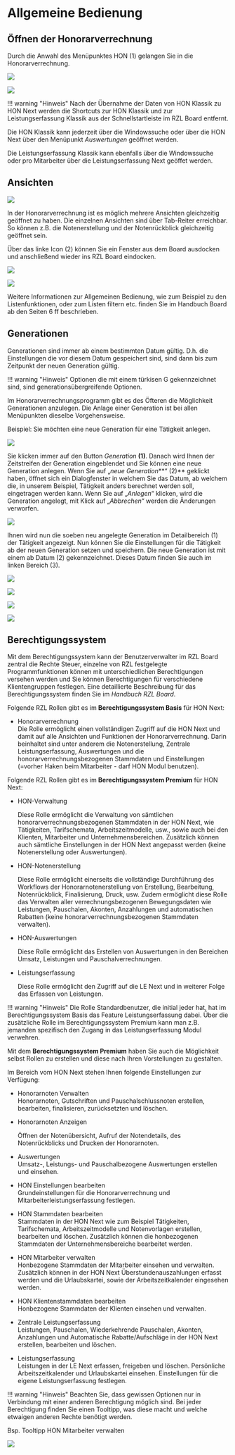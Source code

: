 # Allgemeine Bedienung

## Öffnen der Honorarverrechnung

Durch die Anwahl des Menüpunktes HON (1) gelangen Sie in die
Honorarverrechnung.

![](<img/image2.png>)

![](<img/image3.png>)



!!! warning "Hinweis"
    Nach der Übernahme der Daten von HON Klassik zu HON Next werden die
    Shortcuts zur HON Klassik und zur Leistungserfassung Klassik aus der
    Schnellstartleiste im RZL Board entfernt.

Die HON Klassik kann jederzeit über die Windowssuche oder über die HON
Next über den Menüpunkt *Auswertungen* geöffnet werden.

Die Leistungserfassung Klassik kann ebenfalls über die Windowssuche oder
pro Mitarbeiter über die Leistungserfassung Next geöffet werden.

## Ansichten

![](<img/image4.png>)

In der Honorarverrechnung ist
es möglich mehrere Ansichten gleichzeitig geöffnet zu haben. Die
einzelnen Ansichten sind über Tab-Reiter erreichbar. So können z.B. die
Notenerstellung und der Notenrückblick gleichzeitig geöffnet sein.

Über das linke Icon (2) können Sie ein Fenster aus dem Board ausdocken
und anschließend wieder ins RZL Board eindocken.



![](<img/image5.png>)

![](<img/image6.png>)

Weitere Informationen zur Allgemeinen Bedienung, wie zum Beispiel zu den
Listenfunktionen, oder zum Listen filtern etc. finden Sie im Handbuch
Board ab den Seiten 6 ff beschrieben.

## Generationen

Generationen sind immer ab einem bestimmten Datum gültig. D.h. die
Einstellungen die vor diesem Datum gespeichert sind, sind dann bis zum
Zeitpunkt der neuen Generation gültig.

!!! warning "Hinweis"
    Optionen die mit einem türkisen G gekennzeichnet sind, sind
    generationsübergreifende Optionen.

Im Honorarverrechnungsprogramm gibt es des Öfteren die Möglichkeit
Generationen anzulegen. Die Anlage einer Generation ist bei allen
Menüpunkten dieselbe Vorgehensweise.

Beispiel: Sie möchten eine neue Generation für eine Tätigkeit anlegen.



![](<img/image5.png>)

Sie klicken immer auf den Button *Generation* **(1)**. Danach wird Ihnen
der Zeitstreifen der Generation eingeblendet und Sie können eine neue
Generation anlegen. Wenn Sie auf „*neue Generation***“ (2)** geklickt
haben, öffnet sich ein Dialogfenster in welchem Sie das Datum, ab
welchem die, in unserem Beispiel, Tätigkeit anders berechnet werden
soll, eingetragen werden kann. Wenn Sie auf „*Anlegen*“ klicken, wird
die Generation angelegt, mit Klick auf „*Abbrechen*“ werden die
Änderungen verworfen.



![](<img/image8.png>)

Ihnen wird nun die soeben neu angelegte Generation im Detailbereich (1)
der Tätigkeit angezeigt. Nun können Sie die Einstellungen für die
Tätigkeit ab der neuen Generation setzen und speichern. Die neue
Generation ist mit einem ab Datum (2) gekennzeichnet. Dieses Datum
finden Sie auch im linken Bereich (3).

![](<img/image9.png>)

![](<img/image10.png>)

![](<img/image5.png>)

![](<img/image11.png>)

## Berechtigungssystem

Mit dem Berechtigungssystem kann der Benutzerverwalter im RZL Board
zentral die Rechte Steuer, einzelne von RZL festgelegte
Programmfunktionen können mit unterschiedlichen Berechtigungen versehen
werden und Sie können Berechtigungen für verschiedene Klientengruppen
festlegen. Eine detaillierte Beschreibung für das Berechtigungssystem
finden Sie im *Handbuch RZL Board*.

Folgende RZL Rollen gibt es im **Berechtigungssystem Basis** für HON
Next:

-   Honorarverrechnung  
    Die Rolle ermöglicht einen vollständigen Zugriff auf die HON Next
    und damit auf alle Ansichten und Funktionen der Honorarverrechnung.
    Darin beinhaltet sind unter anderem die Notenerstellung, Zentrale
    Leistungserfassung, Auswertungen und die
    honorarverrechnungsbezogenen Stammdaten und Einstellungen (=vorher
    Haken beim Mitarbeiter - darf HON Modul benutzen).

Folgende RZL Rollen gibt es im **Berechtigungssystem Premium** für HON
Next:

-   HON-Verwaltung

    Diese Rolle ermöglicht die Verwaltung von sämtlichen
    honorarverrechnungsbezogenen Stammdaten in der HON Next, wie
    Tätigkeiten, Tarifschemata, Arbeitszeitmodelle, usw., sowie auch bei
    den Klienten, Mitarbeiter und Unternehmensbereichen. Zusätzlich
    können auch sämtliche Einstellungen in der HON Next angepasst werden
    (keine Notenerstellung oder Auswertungen).

-   HON-Notenerstellung

    Diese Rolle ermöglicht einerseits die vollständige Durchführung des
    Workflows der Honorarnotenerstellung von Erstellung, Bearbeitung,
    Notenrückblick, Finalisierung, Druck, usw. Zudem ermöglicht diese
    Rolle das Verwalten aller verrechnungsbezogenen Bewegungsdaten wie
    Leistungen, Pauschalen, Akonten, Anzahlungen und automatischen
    Rabatten (keine honorarverrechnungsbezogenen Stammdaten verwalten).

-   HON-Auswertungen

    Diese Rolle ermöglicht das Erstellen von Auswertungen in den
    Bereichen Umsatz, Leistungen und Pauschalverrechnungen.

-   Leistungserfassung

    Diese Rolle ermöglicht den Zugriff auf die LE Next und in weiterer
    Folge das Erfassen von Leistungen.

!!! warning "Hinweis"
    Die Rolle Standardbenutzer, die initial jeder hat, hat im
    Berechtigungssystem Basis das Feature Leistungserfassung dabei. Über die
    zusätzliche Rolle im Berechtigungssystem Premium kann man z.B. jemanden
    spezifisch den Zugang in das Leistungserfassung Modul verwehren.

Mit dem **Berechtigungssystem Premium** haben Sie auch die Möglichkeit
selbst Rollen zu erstellen und diese nach Ihren Vorstellungen zu
gestalten.

Im Bereich vom HON Next stehen Ihnen folgende Einstellungen zur
Verfügung:

-   Honorarnoten Verwalten  
    Honorarnoten, Gutschriften und Pauschalschlussnoten erstellen,
    bearbeiten, finalisieren, zurücksetzten und löschen.

-   Honorarnoten Anzeigen

    Öffnen der Notenübersicht, Aufruf der Notendetails, des
    Notenrückblicks und Drucken der Honorarnoten.

-   Auswertungen  
    Umsatz-, Leistungs- und Pauschalbezogene Auswertungen erstellen und
    einsehen.

-   HON Einstellungen bearbeiten  
    Grundeinstellungen für die Honorarverrechnung und
    Mitarbeiterleistungserfassung festlegen.

-   HON Stammdaten bearbeiten  
    Stammdaten in der HON Next wie zum Beispiel Tätigkeiten,
    Tarifschemata, Arbeitszeitmodelle und Notenvorlagen erstellen,
    bearbeiten und löschen. Zusätzlich können die honbezogenen
    Stammdaten der Unternehmensbereiche bearbeitet werden.

-   HON Mitarbeiter verwalten  
    Honbezogene Stammdaten der Mitarbeiter einsehen und verwalten.
    Zusätzlich können in der HON Next Überstundenauszahlungen erfasst
    werden und die Urlaubskartei, sowie der Arbeitszeitkalender
    eingesehen werden.

-   HON Klientenstammdaten bearbeiten  
    Honbezogene Stammdaten der Klienten einsehen und verwalten.

-   Zentrale Leistungserfassung  
    Leistungen, Pauschalen, Wiederkehrende Pauschalen, Akonten,
    Anzahlungen und Automatische Rabatte/Aufschläge in der HON Next
    erstellen, bearbeiten und löschen.

-   Leistungserfassung  
    Leistungen in der LE Next erfassen, freigeben und löschen.
    Persönliche Arbeitszeitkalender und Urlaubskartei einsehen.
    Einstellungen für die eigene Leistungserfassung festlegen.

!!! warning "Hinweis"
    Beachten Sie, dass gewissen Optionen nur in Verbindung mit einer anderen
    Berechtigung möglich sind. Bei jeder Berechtigung finden Sie einen
    Tooltipp, was diese macht und welche etwaigen anderen Rechte benötigt
    werden.

Bsp. Tooltipp HON Mitarbeiter verwalten


![](<img/image12.png>)